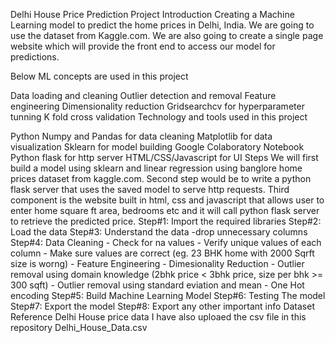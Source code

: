 Delhi House Price Prediction Project
Introduction
Creating a Machine Learning model to predict the home prices in Delhi, India. We are going to use the dataset from Kaggle.com. We are also going to create a single page website which will provide the front end to access our model for predictions.

Below ML concepts are used in this project

Data loading and cleaning
Outlier detection and removal
Feature engineering
Dimensionality reduction
Gridsearchcv for hyperparameter tunning
K fold cross validation
Technology and tools used in this project

Python
Numpy and Pandas for data cleaning
Matplotlib for data visualization
Sklearn for model building
Google Colaboratory Notebook
Python flask for http server
HTML/CSS/Javascript for UI
Steps
We will first build a model using sklearn and linear regression using banglore home prices dataset from kaggle.com.
Second step would be to write a python flask server that uses the saved model to serve http requests.
Third component is the website built in html, css and javascript that allows user to enter home square ft area, bedrooms etc and it will call python flask server to retrieve the predicted price.
Step#1: Import the required libraries
Step#2: Load the data
Step#3: Understand the data
        -drop unnecessary columns
Step#4: Data Cleaning
        - Check for na values
        - Verify unique values of each column
        - Make sure values are correct (eg. 23 BHK home with 2000 Sqrft size is worng)
        - Feature Engineering
        - Dimesionality Reduction
        - Outlier removal using domain knowledge (2bhk price < 3bhk price, size per bhk >= 300 sqft)
        - Outlier removal using standard eviation and mean
        - One Hot encoding
Step#5: Build Machine Learning Model
Step#6: Testing The model
Step#7: Export the model
Step#8: Export any other important info
Dataset Reference
Delhi House price data
I have also uploaed the csv file in this repository Delhi_House_Data.csv
